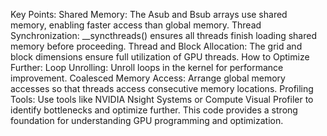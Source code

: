 Key Points:
Shared Memory: The Asub and Bsub arrays use shared memory, enabling faster access than global memory.
Thread Synchronization: __syncthreads() ensures all threads finish loading shared memory before proceeding.
Thread and Block Allocation: The grid and block dimensions ensure full utilization of GPU threads.
How to Optimize Further:
Loop Unrolling: Unroll loops in the kernel for performance improvement.
Coalesced Memory Access: Arrange global memory accesses so that threads access consecutive memory locations.
Profiling Tools: Use tools like NVIDIA Nsight Systems or Compute Visual Profiler to identify bottlenecks and optimize further.
This code provides a strong foundation for understanding GPU programming and optimization.